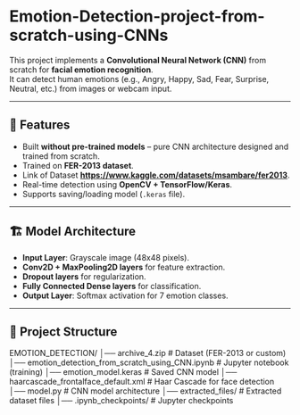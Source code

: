 # Emotion-Detection-project-from-scratch-using-CNNs

This project implements a **Convolutional Neural Network (CNN)** from scratch for **facial emotion recognition**.  
It can detect human emotions (e.g., Angry, Happy, Sad, Fear, Surprise, Neutral, etc.) from images or webcam input.

---

## 🚀 Features
- Built **without pre-trained models** – pure CNN architecture designed and trained from scratch.
- Trained on **FER-2013 dataset**.
- Link of Dataset **https://www.kaggle.com/datasets/msambare/fer2013**.
- Real-time detection using **OpenCV + TensorFlow/Keras**.
- Supports saving/loading model (`.keras` file).

---

## 🏗 Model Architecture
- **Input Layer**: Grayscale image (48x48 pixels).
- **Conv2D + MaxPooling2D layers** for feature extraction.
- **Dropout layers** for regularization.
- **Fully Connected Dense layers** for classification.
- **Output Layer**: Softmax activation for 7 emotion classes.

---

## 📂 Project Structure
EMOTION_DETECTION/
│── archive_4.zip # Dataset (FER-2013 or custom)
│── emotion_detection_from_scratch_using_CNN.ipynb # Jupyter notebook (training)
│── emotion_model.keras # Saved CNN model
│── haarcascade_frontalface_default.xml # Haar Cascade for face detection
│── model.py # CNN model architecture
│── extracted_files/ # Extracted dataset files
│── .ipynb_checkpoints/ # Jupyter checkpoints
